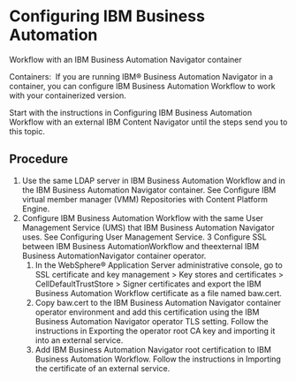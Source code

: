 # Configuring IBM Business Automation
Workflow with  an IBM Business Automation
Navigator container

Containers: 
If you are
running IBM® Business Automation
Navigator in a container, you can configure
IBM Business Automation
Workflow to work with your containerized
version.

Start with the instructions in Configuring IBM Business Automation
Workflow with an external IBM Content
Navigator until the steps send you to
this topic.

## Procedure

1. Use the same LDAP server in IBM Business Automation
Workflow
and in the IBM Business Automation
Navigator container. See Configure
IBM virtual member manager (VMM) Repositories with Content Platform Engine.
2. Configure IBM Business Automation
Workflow with the same
User Management Service (UMS) that IBM Business Automation
Navigator uses. See Configuring User Management Service.
3 Configure SSL between IBM Business AutomationWorkflow and theexternal IBM Business AutomationNavigator container operator.
    1. In the WebSphere® Application
Server administrative
console, go to SSL certificate and key management > Key
stores and certificates > CellDefaultTrustStore > Signer
certificates and export the  IBM Business Automation
Workflow certificate as a file named 
baw.cert.
    2. Copy baw.cert to the IBM Business Automation
Navigator container operator environment
and add this certification using the IBM Business Automation
Navigator operator TLS
setting. Follow the instructions in Exporting the operator root CA key and importing it into an external
service.
    3. Add IBM Business Automation
Navigator
root certification to IBM Business Automation
Workflow. Follow the
instructions in Importing the certificate of an external
service.